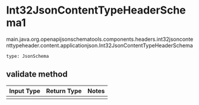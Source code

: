 # Int32JsonContentTypeHeaderSchema1
main.java.org.openapijsonschematools.components.headers.int32jsoncontenttypeheader.content.applicationjson.Int32JsonContentTypeHeaderSchema
```
type: JsonSchema
```

## validate method
Input Type | Return Type | Notes
------------ | ------------- | -------------
 |  |
